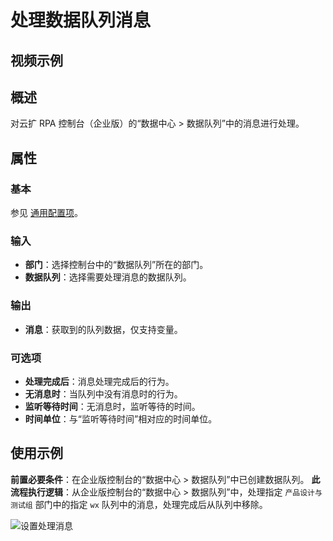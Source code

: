 # 处理数据队列消息

## 视频示例

## 概述

对云扩 RPA 控制台（企业版）的“数据中心 > 数据队列”中的消息进行处理。

## 属性

### 基本

参见 [通用配置项](../../Appendix/CommonConfigurationItems.md)。

### 输入

- **部门**：选择控制台中的“数据队列”所在的部门。
- **数据队列**：选择需要处理消息的数据队列。

### 输出

- **消息**：获取到的队列数据，仅支持变量。

### 可选项

- **处理完成后**：消息处理完成后的行为。
- **无消息时**：当队列中没有消息时的行为。
- **监听等待时间**：无消息时，监听等待的时间。
- **时间单位**：与“监听等待时间”相对应的时间单位。

## 使用示例

**前置必要条件**：在企业版控制台的“数据中心 > 数据队列”中已创建数据队列。
**此流程执行逻辑**：从企业版控制台的“数据中心 > 数据队列”中，处理指定 `产品设计与测试组` 部门中的指定 `wx` 队列中的消息，处理完成后从队列中移除。

![设置处理消息](https://docimages.blob.core.chinacloudapi.cn/images/Activities/handlemessage20211122.png)
